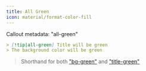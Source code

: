 ```yaml
---
title: All Green
icon: material/format-color-fill
---
```


Callout metadata: "all-green"

```md
> [!tip|all-green] Title will be green
> The background color will be green
```

> Shorthand for both ["bg-green"](../bg-styling/page-7.md)
> and ["title-green"](../title-styling/page-7.md)

